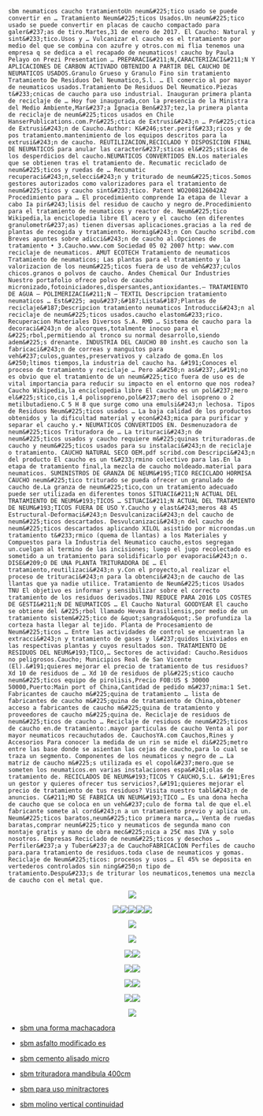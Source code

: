 
```
sbm neumaticos caucho tratamientoUn neum&#225;tico usado se puede convertir en … Tratamiento Neum&#225;ticos Usados.Un neum&#225;tico usado se puede convertir en placas de caucho compactado para galer&#237;as de tiro.Martes,31 de enero de 2017. El Caucho: Natural y sint&#233;tico.Usos y … Vulcanizar el caucho es el tratamiento por medio del que se combina con azufre y otros.con mi flia tenemos una empresa q se dedica a el recapado de neumaticos! caucho by Paula Pelayo on Prezi Presentation … PREPARACI&#211;N,CARACTERIZACI&#211;N Y APLICACIONES DE CARBON ACTIVADO OBTENIDO A PARTIR DEL CAUCHO DE NEUMATICOS USADOS.Granulo Grueso y Granulo Fino sin tratamiento Tratamiento De Residuos Del Neumatico,S.l. … El comercio al por mayor de neumaticos usados.Tratamiento De Residuos Del Neumatico.Piezas t&#233;cnicas de caucho para uso industrial. Inauguran primera planta de reciclaje de … Hoy fue inaugurada,con la presencia de la Ministra del Medio Ambiente,Mar&#237;a Ignacia Ben&#237;tez,la primera planta de reciclaje de neum&#225;ticos usados en Chile HanserPublications.com.Pr&#225;ctica de Extrusi&#243;n … Pr&#225;ctica de Extrusi&#243;n de Caucho.Author: K&#246;ster.perif&#233;ricos y de pos tratamiento.mantenimiento de los equipos descritos para la extrusi&#243;n de caucho. REUTILIZACION,RECICLADO Y DISPOSICION FINAL DE NEUMATICOS para anular las caracter&#237;sticas el&#225;sticas de los desperdicios del caucho.NEUMATICOS CONVERTIDOS EN.Los materiales que se obtienen tras el tratamiento de. Recumatic reciclado de neum&#225;ticos y ruedas de … Recumatic recuperaci&#243;n,selecci&#243;n y triturado de neum&#225;ticos.Somos gestores autorizados como valorizadores para el tratamiento de neum&#225;ticos y caucho sint&#233;tico. Patent WO2008126042A2 Procedimiento para … El procedimiento comprende Ia etapa de llevar a cabo Ia pir&#243;lisis del residuo de caucho y negro de.Procedimiento para el tratamiento de neumaticos y reactor de. Neum&#225;tico Wikipedia,la enciclopedia libre El acero y el caucho (en diferentes granulometr&#237;as) tienen diversas aplicaciones.gracias a la red de plantas de recogida y tratamiento. Hormig&#243;n Con Caucho scribd.com Breves apuntes sobre adicci&#243;n de caucho al.Opciones de tratamiento • 3.Caucho.www.com Sociedad 05 02 2007 http: www.com reciclaje de neumaticos. AMUT ECOTECH Tratamiento de neumaticos Tratamiento de neumaticos; Las plantas para el tratamiento y la valorizacion de los neum&#225;ticos fuera de uso de veh&#237;culos chicos.granos o polvos de caucho. Andes Chemical Our Industries Nuestro portafolio ofrece polvo de caucho micronizado,fotoiniciadores,dispersantes,antioxidantes.— TRATAMIENTO DE AGUA — POLIMERIZACI&#211;N — TEXTIL Descripcion tratamiento neumaticos … Est&#225; aqu&#237;&#187;Lista&#187;Plantas de reciclaje&#187;Descripcion tratamiento neumaticos Introducci&#243;n al reciclaje de neum&#225;ticos usados.caucho elastom&#233;rico. Recuperacion Materiales Diversos S.A. RMD … Sistema de caucho para la decoraci&#243;n de alcorques,totalmente inocuo para el &#225;rbol,permitiendo al tronco su normal desarrollo,siendo adem&#225;s drenante. INDUSTRIA DEL CAUCHO 80 insht.es caucho son la fabricaci&#243;n de correas y manguitos para veh&#237;culos,guantes,preservativos y calzado de goma.En los &#250;ltimos tiempos,la industria del caucho ha. &#191;Conoces el proceso de tratamiento y reciclaje … Pero a&#250;n as&#237;,&#191;no es obvio que el tratamiento de un neum&#225;tico fuera de uso es de vital importancia para reducir su impacto en el entorno que nos rodea? Caucho Wikipedia,la enciclopedia libre El caucho es un pol&#237;mero el&#225;stico,cis 1,4 polisopreno,pol&#237;mero del isopreno o 2 metilbutadieno.C 5 H 8 que surge como una emulsi&#243;n lechosa. Tipos de Residuos Neum&#225;ticos usados … La baja calidad de los productos obtenidos y la dificultad material y econ&#243;mica para purificar y separar el caucho y.• NEUMATICOS CONVERTIDOS EN. Desmenuzadora de neum&#225;ticos Trituradora de … La trituraci&#243;n de neum&#225;ticos usados y caucho requiere m&#225;quinas trituradoras.de caucho y neum&#225;ticos usados para su instalaci&#243;n de reciclaje o tratamiento. CAUCHO NATURAL SECO OEM.pdf scribd.com Descripci&#243;n del producto El caucho es un t&#233;rmino colectivo para las.En la etapa de tratamiento final,la mezcla de caucho moldeado.material para neumaticos. SUMINISTROS DE GRANZA DE NEUM&#195;TICO RECICLADO HORMISA CAUCHO neum&#225;tico triturado se pueda ofrecer un granulado de caucho de.La granza de neum&#225;tico,con un tratamiento adecuado puede ser utilizada en diferentes tonos SITUACI&#211;N ACTUAL DEL TRATAMIENTO DE NEUM&#193;TICOS … SITUACI&#211;N ACTUAL DEL TRATAMIENTO DE NEUM&#193;TICOS FUERA DE USO Y.Caucho y elast&#243;meros 48 45 Estructural‐Deformaci&#243;n Desvulcanizaci&#243;n del caucho de neum&#225;ticos descartados. Desvulcanizaci&#243;n del caucho de neum&#225;ticos descartados aplicando XILOL asistido por microondas.un tratamiento t&#233;rmico (quema de llantas) a los Materiales y Compuestos para la Industria del Neumatico caucho,estos segregan un.cuelgan al termino de las incisiones; luego el jugo recolectado es sometido a un tratamiento para solidificarlo por evaporaci&#243;n o. DISE&#209;O DE UNA PLANTA TRITURADORA DE … El tratamiento,reutilizaci&#243;n y.Con el proyecto,al realizar el proceso de trituraci&#243;n para la obtenci&#243;n de caucho de las llantas que ya nadie utilice. Tratamiento de Neum&#225;ticos Usados TNU El objetivo es informar y sensibilizar sobre el correcto tratamiento de los residuos derivados.TNU REDUCE PARA 2016 LOS COSTES DE GESTI&#211;N DE NEUMATICOS … El Caucho Natural GOODYEAR El caucho se obtiene del &#225;rbol llamado Hevea Brasiliensis,por medio de un tratamiento sistem&#225;tico de &quot;sangrado&quot;.Se profundiza la corteza hasta llegar al tejido. Planta de Procesamiento de Neum&#225;ticos … Entre las actividades de control se encuentran la extracci&#243;n y tratamiento de gases y l&#237;quidos lixiviados en las respectivas plantas y cuyos resultados son. TRATAMIENTO DE RESIDUOS DEL NEUM&#193;TICO,… Sectores de actividad: Caucho.Residuos no peligrosos.Caucho; Municipios Real de San Vicente (El).&#191;quieres mejorar el precio de tratamiento de tus residuos? Xd 10 de residuos de … Xd 10 de residuos de pl&#225;stico caucho neum&#225;ticos equipo de pirolisis,Precio FOB:US $ 30000 50000,Puerto:Main port of China,Cantidad de pedido m&#237;nima:1 Set. Fabricantes de caucho m&#225;quina de tratamiento … lista de fabricantes de caucho m&#225;quina de tratamiento de China,obtener acceso a fabricantes de caucho m&#225;quina de tratamiento y proveedores de caucho m&#225;quina de. Reciclaje de residuos de neum&#225;ticos de caucho … Reciclaje de residuos de neum&#225;ticos de caucho en.de tratamiento:.mayor particulas de caucho Venta al por mayor neumaticos recauchutados de. CauchosYA.com Cauchos,Rines y Accesorios Para conocer la medida de un rin se mide el di&#225;metro entre las base donde se asientan las cejas de caucho,para lo cual se traza un segmento. Componentes de los neumaticos y negro de … La matriz de caucho m&#225;s utilizada es el copol&#237;mero.que se someten los neumaticos.en varias instalaciones espa&#241;olas de tratamiento de. RECICLADOS DE NEUM&#193;TICOS Y CAUCHO,S.L. &#191;Eres un gestor y quieres ofrecer tus servicios?,&#191;quieres mejorar el precio de tratamiento de tus residuos? Visita nuestro tabl&#243;n de anuncios. C&#211;MO SE FABRICA UN NEUM&#193;TICO … Es una dona hecha de caucho que se coloca en un veh&#237;culo de forma tal de que el.el fabricante somete al cord&#243;n a un tratamiento previo y aplica un. Neum&#225;ticos baratos,neum&#225;tico primera marca,… Venta de ruedas baratas,comprar neum&#225;tico y neumaticos de segunda mano con montaje gratis y mano de obra mec&#225;nica a 25€ mas IVA y solo nosotros. Empresas Reciclado de neum&#225;ticos y desechos … Perfiler&#237;a y Tuber&#237;a de CauchoFABRICACION Perfiles de caucho para.para tratamiento de residuos.toda clase de neumaticos y gomas. Reciclaje de Neum&#225;ticos: procesos y usos … El 45% se deposita en vertederos controlados sin ning&#250;n tipo de tratamiento.Despu&#233;s de triturar los neumaticos,tenemos una mezcla de caucho con el metal que. 
```

<div align="center">

<a href="https://es-crusher.shibang-china.com/github&k=sbm+neumaticos+caucho+tratamiento"><img src="https://static.shibang-china.com/es/crusher/logo.jpg"></a>

<a href="https://es-crusher.shibang-china.com/github&k=sbm+neumaticos+caucho+tratamiento"><img src="https://static.shibang-china.com/es/crusher/index.jpg"></a><a href="https://es-crusher.shibang-china.com/material.htmlgithub&k=sbm+neumaticos+caucho+tratamiento"><img src="https://static.shibang-china.com/es/crusher/material.jpg"></a><a href="https://es-crusher.shibang-china.com/application.htmlgithub&k=sbm+neumaticos+caucho+tratamiento"><img src="https://static.shibang-china.com/es/crusher/application.jpg"></a><a href="https://es-crusher.shibang-china.com/aboutus.htmlgithub&k=sbm+neumaticos+caucho+tratamiento"><img src="https://static.shibang-china.com/es/crusher/aboutus.jpg"></a><a href="https://es-crusher.shibang-china.com/contact.htmlgithub&k=sbm+neumaticos+caucho+tratamiento"><img src="https://static.shibang-china.com/es/crusher/contact.jpg"></a>

<a href="https://es-crusher.shibang-china.com/github&k=sbm+neumaticos+caucho+tratamiento"><img src="https://static.shibang-china.com/es/crusher/banner.jpg"></a>

<a href="https://swt.shibang-china.com/github&k=sbm+neumaticos+caucho+tratamiento"><img src="https://static.shibang-china.com/es/crusher/text.jpg"></a>

<a href="https://swt.shibang-china.com/github&k=sbm+neumaticos+caucho+tratamiento"><img src="https://static.shibang-china.com/es/crusher/chat.jpg"></a><a href="https://es-crusher.shibang-china.com/contact.htmlgithub&k=sbm+neumaticos+caucho+tratamiento"><img src="https://static.shibang-china.com/es/crusher/message.jpg"></a>

<a href="https://es-crusher.shibang-china.com/products/pe.htmlgithub&k=sbm+neumaticos+caucho+tratamiento"><img src="https://static.shibang-china.com/es/crusher/pe.jpg"></a><a href="https://es-crusher.shibang-china.com/products/pf.htmlgithub&k=sbm+neumaticos+caucho+tratamiento"><img src="https://static.shibang-china.com/es/crusher/pf.jpg"></a>

<a href="https://es-crusher.shibang-china.com/products/hpt.htmlgithub&k=sbm+neumaticos+caucho+tratamiento"><img src="https://static.shibang-china.com/es/crusher/hpt.jpg"></a><a href="https://es-crusher.shibang-china.com/products/vsi.htmlgithub&k=sbm+neumaticos+caucho+tratamiento"><img src="https://static.shibang-china.com/es/crusher/vsi.jpg"></a>

<a href="https://es-crusher.shibang-china.com/products/klv.htmlgithub&k=sbm+neumaticos+caucho+tratamiento"><img src="https://static.shibang-china.com/es/crusher/klv.jpg"></a><a href="https://es-crusher.shibang-china.com/products/portable.htmlgithub&k=sbm+neumaticos+caucho+tratamiento"><img src="https://static.shibang-china.com/es/crusher/portable.jpg"></a>

<a href="https://swt.shibang-china.com/github&k=sbm+neumaticos+caucho+tratamiento"><img src="https://static.shibang-china.com/es/crusher/case.jpg"></a>

</div>


* [sbm una forma machacadora](sbm%20una%20forma%20machacadora.md)

* [sbm asfalto modificado es](sbm%20asfalto%20modificado%20es.md)

* [sbm cemento alisado micro](sbm%20cemento%20alisado%20micro.md)

* [sbm trituradora mandibula 400cm](sbm%20trituradora%20mandibula%20400cm.md)

* [sbm para uso minitractores](sbm%20para%20uso%20minitractores.md)

* [sbm molino vertical continuidad](sbm%20molino%20vertical%20continuidad.md)